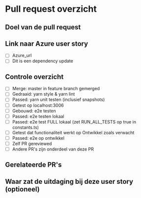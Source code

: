 # Pull request overzicht

<!--
### Stappenplan:
1. Vul de PR-template hieronder in
2. Maak PR & voeg iedereen toe als reviewer (minimaal 2)
3. Plaats post in Discord-channel pullrequests
4. Collega’s reviewen PR & geven emoji status (thumbs up = approved, rood ? = werk nodig, wit ? = verbetersuggestie)
5. Tag collega’s in post op Discord als je gevraagde wijzigingen hebt gedaan.
6. Wacht op feedback van wijzigingen uit punt 4 & 5
7. Voeg "merged" tag toe op je post op Discord na merge
-->

## Doel van de pull request

## Link naar Azure user story

- [ ] Azure_url
- [ ] Dit is een dependency update

## Controle overzicht

- [ ] Merge: master in feature branch gemerged
- [ ] Gedraaid: yarn style & yarn lint
- [ ] Passed: yarn unit testen (inclusief snapshots)
- [ ] Getest op localhost:3006
- [ ] Gebouwd: e2e testen
- [ ] Passed: e2e testen lokaal
- [ ] Passed: e2e test FULL lokaal (zet RUN_ALL_TESTS op true in constants.ts)
- [ ] Getest dat functionaliteit werkt op Ontwikkel zoals verwacht
- [ ] Passed: e2e op ontwikkel
- [ ] Zelf PR gereviewed
- [ ] Andere PR's zijn onderdeel van deze PR

## Gerelateerde PR's

<!--
## Na het mergen van deze PR

- Gecontroleerd dat pipeline groen is en E2E (master) testen voor dat deze naar test gaan
- Status in Azure bijgewerkt:
  - Implementatie taken staan in **Done** kolom
  - User story heeft status **Resolved**
  - Voer taak "E2E controleren in Master pipeline" uit
  - Wanneer Master succesvol: taak naar Done en user story op status **Closed**
-->

## Waar zat de uitdaging bij deze user story (optioneel)
